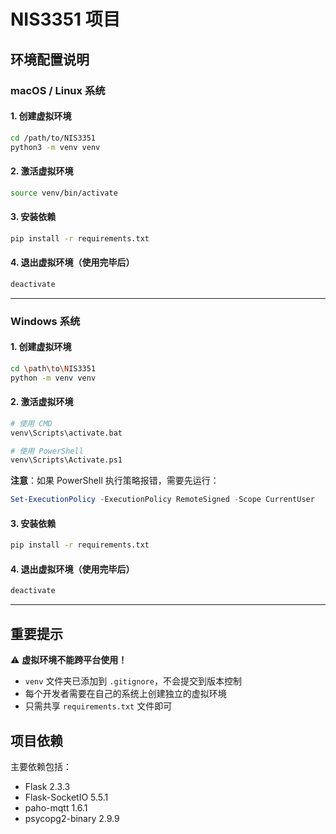 # NIS3351 项目

## 环境配置说明

### macOS / Linux 系统

#### 1. 创建虚拟环境
```bash
cd /path/to/NIS3351
python3 -m venv venv
```

#### 2. 激活虚拟环境
```bash
source venv/bin/activate
```

#### 3. 安装依赖
```bash
pip install -r requirements.txt
```

#### 4. 退出虚拟环境（使用完毕后）
```bash
deactivate
```

---

### Windows 系统

#### 1. 创建虚拟环境
```bash
cd \path\to\NIS3351
python -m venv venv
```

#### 2. 激活虚拟环境
```bash
# 使用 CMD
venv\Scripts\activate.bat

# 使用 PowerShell
venv\Scripts\Activate.ps1
```

**注意**：如果 PowerShell 执行策略报错，需要先运行：
```powershell
Set-ExecutionPolicy -ExecutionPolicy RemoteSigned -Scope CurrentUser
```

#### 3. 安装依赖
```bash
pip install -r requirements.txt
```

#### 4. 退出虚拟环境（使用完毕后）
```bash
deactivate
```

---

## 重要提示

⚠️ **虚拟环境不能跨平台使用！**

- `venv` 文件夹已添加到 `.gitignore`，不会提交到版本控制
- 每个开发者需要在自己的系统上创建独立的虚拟环境
- 只需共享 `requirements.txt` 文件即可

## 项目依赖

主要依赖包括：
- Flask 2.3.3
- Flask-SocketIO 5.5.1
- paho-mqtt 1.6.1
- psycopg2-binary 2.9.9